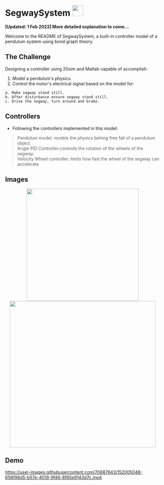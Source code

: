# SegwaySystem <img src="https://user-images.githubusercontent.com/70687643/151966365-045f5b31-8008-42da-92f2-6ef38ff32c81.png" width ="35"> 
__[Updated: 1 Feb 2022] More detailed explanation to come...__


Welcome to the README of SegwaySystem, a built-in controller model of a pendulum system using bond graph theory.


## The Challenge
Designing a controller using 20sim and Matlab capable of accomplish:
1. Model a pendulum's physics.
2. Control the motor's electrical signal based on the model for:  
  ```
  a. Make segway stand still. 
  b. After disturbance ensure segway stand still. 
  c. Drive the segway, turn around and brake.  
  ```

## Controllers
* Following the controllers implemented in this model:  

> Pendulum model: models the physics behing free fall of a pendulum object.   
> Angle PID Controller:controlls the rotation of the wheels of the segway.  
> Velocity Wheel controller: limits how fast the wheel of the segway can accelerate. 

## Images
<p align="center">
<img src="https://user-images.githubusercontent.com/70687643/152004347-176ae085-5a5a-4998-baf3-278f300b4252.png" width =365">
<img src="https://user-images.githubusercontent.com/70687643/152006136-abebd144-b308-4ca4-b869-c897b410f640.png" width =475">
</p>


## Demo

https://user-images.githubusercontent.com/70687643/152005048-658f98d5-b57e-4019-9f46-8f85e9143d7c.mp4


